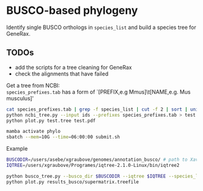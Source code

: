 # BUSCO-based phylogeny   

Identify single BUSCO orthologs in `species_list` and build a species tree for GeneRax.


## TODOs  
- add the scripts for a tree cleaning for GeneRax  
- check the alignments that have failed    


Get a tree from NCBI:  
`species_prefixes.tab` has a form of `[PREFIX,e.g Mmus]\t[NAME,e.g. Mus musculus]' 

```bash
cat species_prefixes.tab | grep -f species_list | cut -f 2 | sort | uniq > ids
python ncbi_tree.py --input ids --prefixes species_prefixes.tab > test.tree
python plot.py test.tree test.pdf
```



```bash
mamba activate phylo
sbatch --mem=10G --time=06:00:00 submit.sh 
```

Example
```bash
BUSCODIR=/users/asebe/xgraubove/genomes/annotation_busco/ # path to Xavi's busco analysis directory
IQTREE=/users/xgraubove/Programes/iqtree-2.1.0-Linux/bin/iqtree2

python busco_tree.py --busco_dir $BUSCODIR --iqtree $IQTREE --species_list species_list --fmin 1 --ncpu 4
python plot.py results_busco/supermatrix.treefile
```
